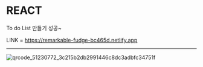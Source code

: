 # REACT 
To do List 만들기 성공~

LINK = https://remarkable-fudge-bc465d.netlify.app
  
<hr>

![qrcode_51230772_3c215b2db2991446c8dc3adbfc34751f](https://user-images.githubusercontent.com/57241573/223918195-d2f7102c-c793-4a29-993c-a686dad6e472.png)
